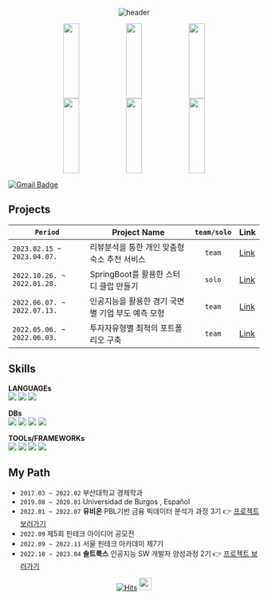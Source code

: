  <div align=center>
 
 ![header](https://capsule-render.vercel.app/api?type=transparent&fontColor=1F18B1&height=100&section=header&text=SunYoung's%20GitHub&fontSize=55&animation=twinkling&fontAlignY=40&fontAlign=50&desc=since2022&descSize=25&descAlignY=72&descAlign=72)

<a href="https://github.com/devxb/gitanimals">
    <img src="https://render.gitanimals.org/lines/Solxcero?pet-id=646566612494971744" width="25%" height="150" /><img src="https://render.gitanimals.org/lines/Solxcero?pet-id=646566613430297376" width="25%" height="150" /><img src="https://render.gitanimals.org/lines/Solxcero?pet-id=646566613673569453" width="25%" height="150" />
<img src="https://render.gitanimals.org/lines/Solxcero?pet-id=646566614424353193" width="25%" height="150" /><img src="https://render.gitanimals.org/lines/Solxcero?pet-id=646882714982806514" width="25%" height="150" /><img src="https://render.gitanimals.org/lines/Solxcero?pet-id=647219590084149353" width="25%" height="150" />
</a>
  

  
</div>

[![Gmail Badge](https://img.shields.io/badge/-rumbini98@gmail.com-c14438?style=flat-square&logo=Gmail&logoColor=white&link=mailto:rumbini98@gmail.com)](mailto:rumbini98@gmail.com)

## Projects
|`Period`|Project Name|`team/solo`|Link|
|--|--|:--:|--|
|`2023.02.15 ~ 2023.04.07.`|리뷰분석을 통한 개인 맞춤형 숙소 추천 서비스| `team` |[Link](https://github.com/Solxcero/RnR)|
|`2022.10.26. ~ 2022.01.28.`|SpringBoot를 활용한 스터디 클럽 만들기|`solo`|[Link](https://github.com/Solxcero/sesac-2rd/tree/main/SpringBoot/sol)|
|`2022.06.07. ~ 2022.07.13.`|인공지능을 활용한 경기 국면별 기업 부도 예측 모형|`team`|[Link](https://github.com/Solxcero/ubion-3rd/tree/main/Project2)|
|`2022.05.06. ~ 2022.06.03.`|투자자유형별 최적의 포트폴리오 구축|`team`|[Link](https://github.com/Solxcero/ubion-3rd/tree/main/Project1)|

## Skills
**LANGUAGEs**  
<a href="#"><img src="https://img.shields.io/badge/Python%20-%2314354C?style=flat-square&logo=Python&logoColor=white"/></a>  <img src="https://img.shields.io/badge/JAVA-007396?style=flat-square&logo=data:image/png;base64,iVBORw0KGgoAAAANSUhEUgAAABAAAAAQCAYAAAAf8/9hAAABJUlEQVQ4T5WSIVMCURSFeQkaNmxEbNKMMiabjIXoaHGgMPwRiUTHpBYzFEYaNCgONmwYbUtavrNzn4Ps4u6+mTNvB8533r3vPlfIsMIwPHPOzZKsLgNfIOAe3wshP/v+1ADgMlAf+C53BcBVwahncEDQ927QwQoMfsZ8i5poCLzI3AIBY8xt1EVPuS+RgDega/YPBfE9yXUHgOcAATpBNwRc5AqQmZBTtqVNoZMaoAeDqWU9RxdmY6xbNXMLGfixxqZgpZcM8IeuAL4ssMj+b0AFwyPyT1eA1gipggZ6968y8R1QRQ3DZ1LP+7/9CfAg+xVGvX+1ojW1e4mF/gYAPRjwKoAKNv40/lNbGucRWqNlYgsY1e+lmXWqlsBj+15ZgC41qmYLTU1xEXRvWZgAAAAASUVORK5CYII=&logoColor=white"/>   <a href="#"><img src="https://img.shields.io/badge/html5-E34F26?style=flat-square&logo=html5&logoColor=white"/></a>
</p>

**DBs**   
<a href="#"><img src="https://img.shields.io/badge/mysql-4479A1?style=flat-square&logo=mysql&logoColor=white"/></a> <a href="#"><img src="https://img.shields.io/badge/MariaDB-005571?style=flat-square&logo=MariaDB&logoColor=white"/></a>  <a href="#"><img src="https://img.shields.io/badge/mongoDB-47A248?style=flat-square&logo=mongoDB&logoColor=white"/></a>   <a href="#"><img src="https://img.shields.io/badge/ElasticSearch-005571?style=flat-square&logo=ElasticSearch&logoColor=white"/></a>  

**TOOLs/FRAMEWORKs**   
<a href="#"><img src="https://img.shields.io/badge/flask-000000?style=flat-square&logo=flask&logoColor=white"/></a>   <a href="#"><img src="https://img.shields.io/badge/SpringBoot-6DB33F?style=flat-square&logo=SpringBoot&logoColor=white"/></a>   <a href="#"><img src="https://img.shields.io/badge/github-181717?style=flat-square&logo=github&logoColor=white"/></a> <a href="#"><img src="https://img.shields.io/badge/Linux-181717?style=flat-square&logo=Linux&logoColor=white"/></a>

## My Path
- `2017.03 ~ 2022.02` 부산대학교 경제학과
- `2019.08 ~ 2020.01` Universidad de Burgos , Español
- `2022.01 ~ 2022.07` **유비온** PBL기반 금융 빅데이터 분석가 과정 3기 👉 [프로젝트 보러가기](https://github.com/Solxcero/_ubion_)
- `2022.09`   제5회 핀테크 아이디어 공모전 
- `2022.09 ~ 2022.11` 서울 핀테크 아카데미 제7기
- `2022.10 ~ 2023.04` **솔트룩스** 인공지능 SW 개발자 양성과정 2기 👉 [프로젝트 보러가기](https://github.com/Solxcero/_SeSac_)


<div align=center>   
 
<!-- ![footer](https://capsule-render.vercel.app/api?section=footer&type=waving&color=0101B3&height=120)  
 
 </div>
 -->
 
 [![Hits](https://hits.seeyoufarm.com/api/count/incr/badge.svg?url=https%3A%2F%2Fhttps%2F%2Fgithub.com%2FSolxcero%2Fhit-counter&count_bg=%234E53C3&title_bg=%23090101&icon=pinboard.svg&icon_color=%234E53C3&title=hits&edge_flat=false)](https://hits.seeyoufarm.com)
 <img src="https://media.giphy.com/media/hvRJCLFzcasrR4ia7z/giphy.gif" width="25px">
</div>



